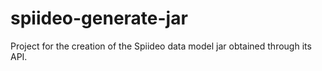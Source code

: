 # spiideo-generate-jar
Project for the creation of the Spiideo data model jar obtained through its API.
